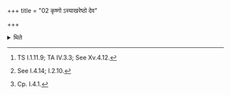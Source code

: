 +++
title = "02 कृष्णो ऽस्याखरेष्ठो देव"

+++

<details><summary>थिते</summary>

2. With kr̥ṣṇo'syākhareṣṭhaḥ.........[^1] he ties up (the fuel by means of a cord). He conceals the knot either from east to west or from west to east.[^2] He keeps it down not directly upon the ground (but on some grass spread on the ground).[^3]  

[^1]: TS I.1.11.9; TA IV.3.3; See Xv.4.12.  

[^2]: See I.4.14; I.2.10.  

[^3]: Cp. I.4.1.
</details>
